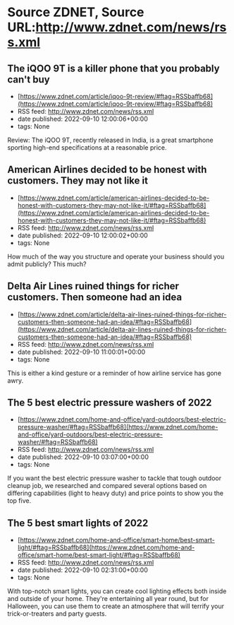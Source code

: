 # Source ZDNET, Source URL:http://www.zdnet.com/news/rss.xml

## The iQOO 9T is a killer phone that you probably can't buy
 - [https://www.zdnet.com/article/iqoo-9t-review/#ftag=RSSbaffb68](https://www.zdnet.com/article/iqoo-9t-review/#ftag=RSSbaffb68)
 - RSS feed: http://www.zdnet.com/news/rss.xml
 - date published: 2022-09-10 12:00:06+00:00
 - tags: None

Review: The iQOO 9T, recently released in India, is a great smartphone sporting high-end specifications at a reasonable price.

## American Airlines decided to be honest with customers. They may not like it
 - [https://www.zdnet.com/article/american-airlines-decided-to-be-honest-with-customers-they-may-not-like-it/#ftag=RSSbaffb68](https://www.zdnet.com/article/american-airlines-decided-to-be-honest-with-customers-they-may-not-like-it/#ftag=RSSbaffb68)
 - RSS feed: http://www.zdnet.com/news/rss.xml
 - date published: 2022-09-10 12:00:02+00:00
 - tags: None

How much of the way you structure and operate your business should you admit publicly? This much?

## Delta Air Lines ruined things for richer customers. Then someone had an idea
 - [https://www.zdnet.com/article/delta-air-lines-ruined-things-for-richer-customers-then-someone-had-an-idea/#ftag=RSSbaffb68](https://www.zdnet.com/article/delta-air-lines-ruined-things-for-richer-customers-then-someone-had-an-idea/#ftag=RSSbaffb68)
 - RSS feed: http://www.zdnet.com/news/rss.xml
 - date published: 2022-09-10 11:00:01+00:00
 - tags: None

This is either a kind gesture or a reminder of how airline service has gone awry.

## The 5 best electric pressure washers of 2022
 - [https://www.zdnet.com/home-and-office/yard-outdoors/best-electric-pressure-washer/#ftag=RSSbaffb68](https://www.zdnet.com/home-and-office/yard-outdoors/best-electric-pressure-washer/#ftag=RSSbaffb68)
 - RSS feed: http://www.zdnet.com/news/rss.xml
 - date published: 2022-09-10 03:07:00+00:00
 - tags: None

If you want the best electric pressure washer to tackle that tough outdoor cleanup job, we researched and compared several options based on differing capabilities (light to heavy duty) and price points to show you the top five.

## The 5 best smart lights of 2022
 - [https://www.zdnet.com/home-and-office/smart-home/best-smart-light/#ftag=RSSbaffb68](https://www.zdnet.com/home-and-office/smart-home/best-smart-light/#ftag=RSSbaffb68)
 - RSS feed: http://www.zdnet.com/news/rss.xml
 - date published: 2022-09-10 02:31:00+00:00
 - tags: None

With top-notch smart lights, you can create cool lighting effects both inside and outside of your home. They're entertaining all year round, but for Halloween, you can use them to create an atmosphere that will terrify your trick-or-treaters and party guests.

